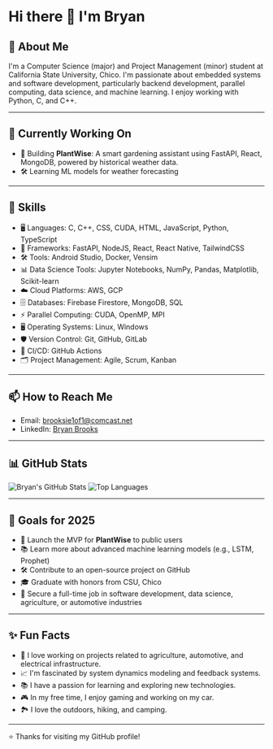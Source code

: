 # Hi there 👋 I'm Bryan

## 🚀 About Me
I'm a Computer Science (major) and Project Management (minor) student at California State University, Chico. I'm passionate about embedded systems and software development, particularly backend development, parallel computing, data science, and machine learning. I enjoy working with Python, C, and C++.

---

## 🔭 Currently Working On
- 🌱 Building **PlantWise**: A smart gardening assistant using FastAPI, React, MongoDB, powered by historical weather data.
- 🛠️ Learning ML models for weather forecasting

---

## 🧰 Skills
- 🖥️ Languages: C, C++, CSS, CUDA, HTML, JavaScript, Python, TypeScript
- 🧩 Frameworks: FastAPI, NodeJS, React, React Native, TailwindCSS
- 🛠️ Tools: Android Studio, Docker, Vensim
- 📊 Data Science Tools: Jupyter Notebooks, NumPy, Pandas, Matplotlib, Scikit-learn
- ☁️ Cloud Platforms: AWS, GCP
- 🗄️ Databases: Firebase Firestore, MongoDB, SQL
- ⚡ Parallel Computing: CUDA, OpenMP, MPI
- 🖥️ Operating Systems: Linux, Windows
- 🛡️ Version Control: Git, GitHub, GitLab
- 🚀 CI/CD: GitHub Actions
- 🗂️ Project Management: Agile, Scrum, Kanban

---

## 📫 How to Reach Me
- Email: [brooksie1of1@comcast.net](#)
- LinkedIn: [Bryan Brooks](https://www.linkedin.com/in/bryanjamesbrooks/)

---

## 📊 GitHub Stats
![Bryan's GitHub Stats](https://github-readme-stats.vercel.app/api?username=bryanjbrooks&show_icons=true&theme=radical)
![Top Languages](https://github-readme-stats.vercel.app/api/top-langs/?username=bryanjbrooks&layout=compact&theme=radical)

---

## 🎯 Goals for 2025
- 🚀 Launch the MVP for **PlantWise** to public users
- 📚 Learn more about advanced machine learning models (e.g., LSTM, Prophet)
- 🛠️ Contribute to an open-source project on GitHub
- 🎓 Graduate with honors from CSU, Chico
- 💼 Secure a full-time job in software development, data science, agriculture, or automotive industries

---

## ✨ Fun Facts
- 🌻 I love working on projects related to agriculture, automotive, and electrical infrastructure.
- 📈 I'm fascinated by system dynamics modeling and feedback systems.
- 📚 I have a passion for learning and exploring new technologies.
- 🎮 In my free time, I enjoy gaming and working on my car.
- 🏞️ I love the outdoors, hiking, and camping.

---

⭐ Thanks for visiting my GitHub profile!


<!--
**bryanjbrooks/bryanjbrooks** is a ✨ _special_ ✨ repository because its `README.md` (this file) appears on your GitHub profile.

Here are some ideas to get you started:

- 🔭 I’m currently working on ...
- 🌱 I’m currently learning ...
- 👯 I’m looking to collaborate on ...
- 🤔 I’m looking for help with ...
- 💬 Ask me about ...
- 📫 How to reach me: ...
- 😄 Pronouns: ...
- ⚡ Fun fact: ...
-->
